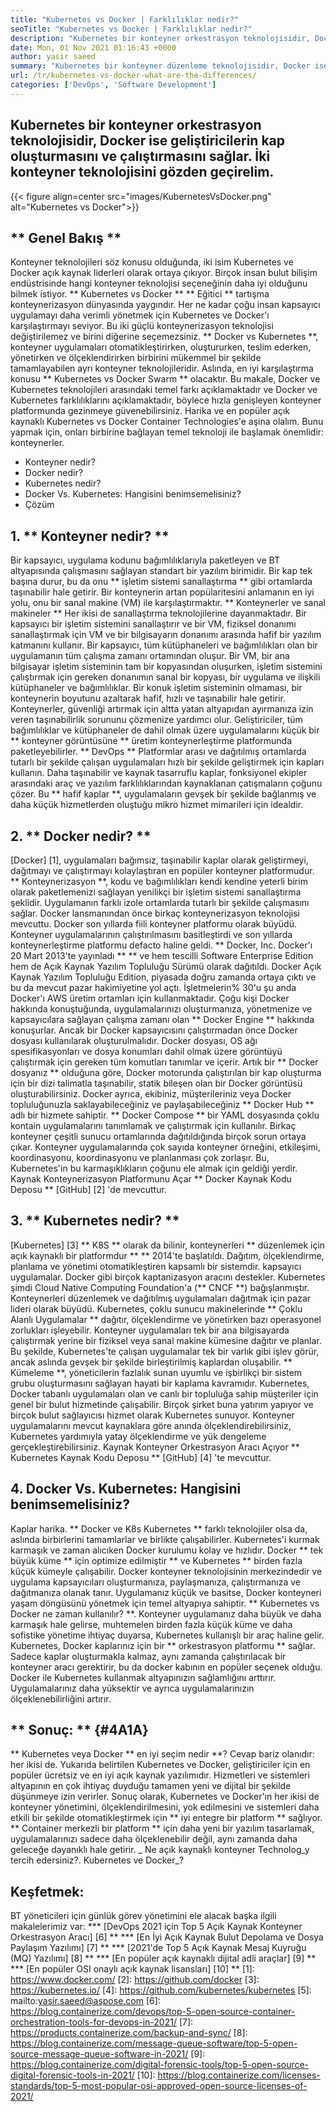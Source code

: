 ```yaml
---
title: "Kubernetes vs Docker | Farklılıklar nedir?" 
seoTitle: "Kubernetes vs Docker | Farklılıklar nedir?" 
description: "Kubernetes bir konteyner orkestrasyon teknolojisidir, Docker ise konteynerler oluşturmak ve çalıştırmak için bir teknolojidir. Kubernetes vs Docker'ı inceleyelim." 
date: Mon, 01 Nov 2021 01:16:43 +0000
author: yasir saeed
summary: "Kubernetes bir konteyner düzenleme teknolojisidir, Docker ise geliştiricilerin kap oluşturmasını ve çalıştırmasını sağlar. İki konteyner teknolojisini gözden geçirelim." 
url: /tr/kubernetes-vs-docker-what-are-the-differences/
categories: ['DevOps', 'Software Development']
---
```


## Kubernetes bir konteyner orkestrasyon teknolojisidir, Docker ise geliştiricilerin kap oluşturmasını ve çalıştırmasını sağlar. İki konteyner teknolojisini gözden geçirelim.

{{< figure align=center src="images/KubernetesVsDocker.png" alt="Kubernetes vs Docker">}}


## ** Genel Bakış **
Konteyner teknolojileri söz konusu olduğunda, iki isim Kubernetes ve Docker açık kaynak liderleri olarak ortaya çıkıyor. Birçok insan bulut bilişim endüstrisinde hangi konteyner teknolojisi seçeneğinin daha iyi olduğunu bilmek istiyor. ** Kubernetes vs Docker ** ** Eğitici ** tartışma konteynerizasyon dünyasında yaygındır. Her ne kadar çoğu insan kapsayıcı uygulamayı daha verimli yönetmek için Kubernetes ve Docker'ı karşılaştırmayı seviyor. Bu iki güçlü konteynerizasyon teknolojisi değiştirilemez ve birini diğerine seçemezsiniz. ** Docker vs Kubernetes **, konteyner uygulamaları otomatikleştirirken, oluştururken, teslim ederken, yönetirken ve ölçeklendirirken birbirini mükemmel bir şekilde tamamlayabilen ayrı konteyner teknolojileridir. Aslında, en iyi karşılaştırma konusu ** Kubernetes vs Docker Swarm ** olacaktır.
Bu makale, Docker ve Kubernetes teknolojileri arasındaki temel farkı açıklamaktadır ve Docker ve Kubernetes farklılıklarını açıklamaktadır, böylece hızla genişleyen konteyner platformunda gezinmeye güvenebilirsiniz. Harika ve en popüler açık kaynaklı Kubernetes vs Docker Container Technologies'e aşina olalım. Bunu yapmak için, onları birbirine bağlayan temel teknoloji ile başlamak önemlidir: konteynerler.
  * Konteyner nedir?
  * Docker nedir?
  * Kubernetes nedir?
  * Docker Vs. Kubernetes: Hangisini benimsemelisiniz?
  * Çözüm

## 1. ** Konteyner nedir? **
Bir kapsayıcı, uygulama kodunu bağımlılıklarıyla paketleyen ve BT altyapısında çalışmasını sağlayan standart bir yazılım birimidir. Bir kap tek başına durur, bu da onu ** işletim sistemi sanallaştırma ** gibi ortamlarda taşınabilir hale getirir. Bir konteynerin artan popülaritesini anlamanın en iyi yolu, onu bir sanal makine (VM) ile karşılaştırmaktır. ** Konteynerler ve sanal makineler ** Her ikisi de sanallaştırma teknolojilerine dayanmaktadır. Bir kapsayıcı bir işletim sistemini sanallaştırır ve bir VM, fiziksel donanımı sanallaştırmak için VM ve bir bilgisayarın donanımı arasında hafif bir yazılım katmanını kullanır.
Bir kapsayıcı, tüm kütüphaneleri ve bağımlılıkları olan bir uygulamanın tüm çalışma zamanı ortamından oluşur. Bir VM, bir ana bilgisayar işletim sisteminin tam bir kopyasından oluşurken, işletim sistemini çalıştırmak için gereken donanımın sanal bir kopyası, bir uygulama ve ilişkili kütüphaneler ve bağımlılıklar. Bir konuk işletim sisteminin olmaması, bir konteynerin boyutunu azaltarak hafif, hızlı ve taşınabilir hale getirir. Konteynerler, güvenliği artırmak için altta yatan altyapıdan ayırmanıza izin veren taşınabilirlik sorununu çözmenize yardımcı olur. Geliştiriciler, tüm bağımlılıklar ve kütüphaneler de dahil olmak üzere uygulamalarını küçük bir ** konteyner görüntüsüne ** üretim konteynerleştirme platformunda paketleyebilirler.
** DevOps ** Platformlar arası ve dağıtılmış ortamlarda tutarlı bir şekilde çalışan uygulamaları hızlı bir şekilde geliştirmek için kapları kullanın. Daha taşınabilir ve kaynak tasarruflu kaplar, fonksiyonel ekipler arasındaki araç ve yazılım farklılıklarından kaynaklanan çatışmaların çoğunu çözer. Bu ** hafif kaplar **, uygulamaların gevşek bir şekilde bağlanmış ve daha küçük hizmetlerden oluştuğu mikro hizmet mimarileri için idealdir.

## 2. ** Docker nedir? **
[Docker] [1], uygulamaları bağımsız, taşınabilir kaplar olarak geliştirmeyi, dağıtmayı ve çalıştırmayı kolaylaştıran en popüler konteyner platformudur. ** Konteynerizasyon **, kodu ve bağımlılıkları kendi kendine yeterli birim olarak paketlemenizi sağlayan yenilikçi bir işletim sistemi sanallaştırma şeklidir. Uygulamanın farklı izole ortamlarda tutarlı bir şekilde çalışmasını sağlar. Docker lansmanından önce birkaç konteynerizasyon teknolojisi mevcuttu. Docker son yıllarda fiili konteyner platformu olarak büyüdü. Konteyner uygulamalarının çalıştırılmasını basitleştirdi ve son yıllarda konteynerleştirme platformu defacto haline geldi.
** Docker, Inc. Docker'ı 20 Mart 2013'te yayınladı ** ** ve hem tescilli Software Enterprise Edition hem de Açık Kaynak Yazılım Topluluğu Sürümü olarak dağıtıldı. Docker Açık Kaynak Yazılım Topluluğu Edition, piyasada doğru zamanda ortaya çıktı ve bu da mevcut pazar hakimiyetine yol açtı. İşletmelerin% 30'u şu anda Docker'ı AWS üretim ortamları için kullanmaktadır.
Çoğu kişi Docker hakkında konuştuğunda, uygulamalarınızı oluşturmanıza, yönetmenize ve kapsayıcılara sağlayan çalışma zamanı olan ** Docker Engine ** hakkında konuşurlar. Ancak bir Docker kapsayıcısını çalıştırmadan önce Docker dosyası kullanılarak oluşturulmalıdır. Docker dosyası, OS ağı spesifikasyonları ve dosya konumları dahil olmak üzere görüntüyü çalıştırmak için gereken tüm komutları tanımlar ve içerir. Artık bir ** Docker dosyanız ** olduğuna göre, Docker motorunda çalıştırılan bir kap oluşturma için bir dizi talimatla taşınabilir, statik bileşen olan bir Docker görüntüsü oluşturabilirsiniz. Docker ayrıca, ekibiniz, müşterileriniz veya Docker topluluğunuzla saklayabileceğiniz ve paylaşabileceğiniz ** Docker Hub ** adlı bir hizmete sahiptir. ** Docker Compose ** bir YAML dosyasında çoklu kontain uygulamalarını tanımlamak ve çalıştırmak için kullanılır.
Birkaç konteyner çeşitli sunucu ortamlarında dağıtıldığında birçok sorun ortaya çıkar. Konteyner uygulamalarında çok sayıda konteyner örneğini, etkileşimi, koordinasyonu, koordinasyonu ve planlanması çok zorlaşır. Bu, Kubernetes'in bu karmaşıklıkların çoğunu ele almak için geldiği yerdir. Kaynak Konteynerizasyon Platformunu Açar ** Docker Kaynak Kodu Deposu ** [GitHub] [2] 'de mevcuttur.

## 3. ** Kubernetes nedir? **
[Kubernetes] [3] ** K8S ** olarak da bilinir, konteynerleri ** düzenlemek için açık kaynaklı bir platformdur ** ** 2014'te başlatıldı. Dağıtım, ölçeklendirme, planlama ve yönetimi otomatikleştiren kapsamlı bir sistemdir. kapsayıcı uygulamalar. Docker gibi birçok kaptanizasyon aracını destekler. Kubernetes şimdi Cloud Native Computing Foundation'a (** CNCF **) bağışlanmıştır. Konteynerleri düzenlemek ve dağıtılmış uygulamaları dağıtmak için pazar lideri olarak büyüdü.
Kubernetes, çoklu sunucu makinelerinde ** Çoklu Alanlı Uygulamalar ** dağıtır, ölçeklendirme ve yönetirken bazı operasyonel zorlukları işleyebilir. Konteyner uygulamaları tek bir ana bilgisayarda çalıştırmak yerine bir fiziksel veya sanal makine kümesine dağıtır ve planlar. Bu şekilde, Kubernetes'te çalışan uygulamalar tek bir varlık gibi işlev görür, ancak aslında gevşek bir şekilde birleştirilmiş kaplardan oluşabilir. ** Kümeleme **, yöneticilerin fazlalık sunan uyumlu ve işbirlikçi bir sistem grubu oluşturmasını sağlayan hayati bir kaplama kavramıdır.
Kubernetes, Docker tabanlı uygulamaları olan ve canlı bir topluluğa sahip müşteriler için genel bir bulut hizmetinde çalışabilir. Birçok şirket buna yatırım yapıyor ve birçok bulut sağlayıcısı hizmet olarak Kubernetes sunuyor. Konteyner uygulamalarını mevcut kaynaklara göre anında ölçeklendirebilirsiniz, Kubernetes yardımıyla yatay ölçeklendirme ve yük dengeleme gerçekleştirebilirsiniz. Kaynak Konteyner Orkestrasyon Aracı Açıyor ** Kubernetes Kaynak Kodu Deposu ** [GitHub] [4] 'te mevcuttur.

## 4. Docker Vs. Kubernetes: Hangisini benimsemelisiniz?
Kaplar harika. ** Docker ve K8s Kubernetes ** farklı teknolojiler olsa da, aslında birbirlerini tamamlarlar ve birlikte çalışabilirler. Kubernetes'i kurmak karmaşık ve zaman alıcıken Docker kurulumu kolay ve hızlıdır. Docker ** tek büyük küme ** için optimize edilmiştir ** ve Kubernetes ** birden fazla küçük kümeyle çalışabilir. Docker konteyner teknolojisinin merkezindedir ve uygulama kapsayıcıları oluşturmanıza, paylaşmanıza, çalıştırmanıza ve dağıtmanıza olanak tanır. Uygulamanız küçük ve basitse, Docker konteyneri yaşam döngüsünü yönetmek için temel altyapıya sahiptir.
** Kubernetes vs Docker ne zaman kullanılır? **. Konteyner uygulamanız daha büyük ve daha karmaşık hale gelirse, muhtemelen birden fazla küçük küme ve daha sofistike yönetime ihtiyaç duyarsa, Kubernetes kullanışlı bir araç haline gelir. Kubernetes, Docker kaplarınız için bir ** orkestrasyon platformu ** sağlar. Sadece kaplar oluşturmakla kalmaz, aynı zamanda çalıştırılacak bir konteyner aracı gerektirir, bu da docker kabının en popüler seçenek olduğu. Docker ile Kubernetes kullanmak altyapınızın sağlamlığını arttırır. Uygulamalarınız daha yüksektir ve ayrıca uygulamalarınızın ölçeklenebilirliğini artırır.

## ** Sonuç: ** {#4A1A}
** Kubernetes veya Docker ** en iyi seçim nedir **? Cevap bariz olanıdır: her ikisi de. Yukarıda belirtilen Kubernetes ve Docker, geliştiriciler için en popüler ücretsiz ve en iyi açık kaynak yazılımıdır. Hizmetleri ve sistemleri altyapının en çok ihtiyaç duyduğu tamamen yeni ve dijital bir şekilde düşünmeye izin verirler. Sonuç olarak, Kubernetes ve Docker'ın her ikisi de konteyner yönetimini, ölçeklendirilmesini, yok edilmesini ve sistemleri daha etkili bir şekilde otomatikleştirmek için ** iyi entegre bir platform ** sağlıyor. ** Container merkezli bir platform ** için daha yeni bir yazılım tasarlamak, uygulamalarınızı sadece daha ölçeklenebilir değil, aynı zamanda daha geleceğe dayanıklı hale getirir.
_ Ne açık kaynaklı konteyner Technolog_y tercih edersiniz?. Kubernetes ve Docker_?

## Keşfetmek:
BT yöneticileri için günlük görev yönetimini ele alacak başka ilgili makalelerimiz var:
  *** [DevOps 2021 için Top 5 Açık Kaynak Konteyner Orkestrasyon Aracı] [6] **
  *** [En İyi Açık Kaynak Bulut Depolama ve Dosya Paylaşım Yazılımı] [7] **
  *** [2021'de Top 5 Açık Kaynak Mesaj Kuyruğu (MQ) Yazılımı] [8] **
  *** [En popüler açık kaynaklı dijital adli araçlar] [9] **
  *** [En popüler OSI onaylı açık kaynak lisansları] [10] **
[1]: https://www.docker.com/
[2]: https://github.com/docker
[3]: https://kubernetes.io/
[4]: https://github.com/kubernetes/kubernetes
[5]: mailto:yasir.saeed@aspose.com
[6]: https://blog.containerize.com/devops/top-5-open-source-container-orchestration-tools-for-devops-in-2021/
[7]: https://products.containerize.com/backup-and-sync/
[8]: https://blog.containerize.com/message-queue-software/top-5-open-source-message-queue-software-in-2021/
[9]: https://blog.containerize.com/digital-forensic-tools/top-5-open-source-digital-forensic-tools-in-2021/
[10]: https://blog.containerize.com/licenses-standards/top-5-most-popular-osi-approved-open-source-licenses-of-2021/
